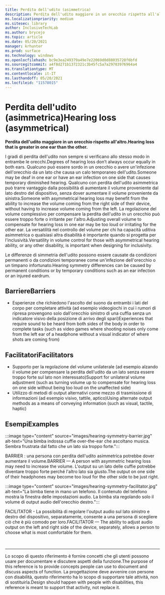 ```yaml
---
title: Perdita dell'udito (asimmetrica)
description: Perdita dell'udito maggiore in un orecchio rispetto all'altro
ms.localizationpriority: medium
ms.sitesec: library
author: InclusiveTechLab
ms.author: brycejo
ms.topic: article
ms.date: 05/20/2021
manager: krhunter
ms.prod: surface
ms.technology: windows
ms.openlocfilehash: bc9e3ea249379a49e7e22069d0d88035728f6bfd
ms.sourcegitcommit: a4f8d271b1372321c3b45fc5a7a29703976964a4
ms.translationtype: MT
ms.contentlocale: it-IT
ms.lasthandoff: 05/20/2021
ms.locfileid: "11578015"
---
```

# <a name="hearing-loss-asymmetrical"></a><span data-ttu-id="9aac6-103">Perdita dell'udito (asimmetrica)</span><span class="sxs-lookup"><span data-stu-id="9aac6-103">Hearing loss (asymmetrical)</span></span>

**<span data-ttu-id="9aac6-104">Perdita dell'udito maggiore in un orecchio rispetto all'altro.</span><span class="sxs-lookup"><span data-stu-id="9aac6-104">Hearing loss that is greater in one ear than the other.</span></span>**

<span data-ttu-id="9aac6-105">I gradi di perdita dell'udito non sempre si verificano allo stesso modo in entrambe le orecchi.</span><span class="sxs-lookup"><span data-stu-id="9aac6-105">Degrees of hearing loss don’t always occur equally in both ears.</span></span> <span data-ttu-id="9aac6-106">Qualcuno può essere sordo in un orecchio o avere un'infezione dell'orecchio da un lato che causa un calo temporaneo dell'udito.</span><span class="sxs-lookup"><span data-stu-id="9aac6-106">Someone may be deaf in one ear or have an ear infection on one side that causes temporary diminished hearing.</span></span> <span data-ttu-id="9aac6-107">Qualcuno con perdita dell'udito asimmetrica può trarre vantaggio dalla possibilità di aumentare il volume proveniente dal lato destro del dispositivo, senza dover aumentare il volume proveniente da sinistra.</span><span class="sxs-lookup"><span data-stu-id="9aac6-107">Someone with asymmetrical hearing loss may benefit from the ability to increase the volume coming from the right side of their device, without having to increase volume coming from the left.</span></span> <span data-ttu-id="9aac6-108">La regolazione del volume complessivo per compensare la perdita dell'udito in un orecchio può essere troppo forte o irritante per l'altro.</span><span class="sxs-lookup"><span data-stu-id="9aac6-108">Adjusting overall volume to compensate for hearing loss in one ear may be too loud or irritating for the other ear.</span></span> <span data-ttu-id="9aac6-109">La versatilità nel controllo del volume per chi ha capacità uditiva asimmetrica o qualsiasi altra disabilità è importante quando si progetta per l'inclusività.</span><span class="sxs-lookup"><span data-stu-id="9aac6-109">Versatility in volume control for those with asymmetrical hearing ability, or any other disability, is important when designing for inclusivity.</span></span>

<span data-ttu-id="9aac6-110">Le differenze di simmetria dell'udito possono essere causate da condizioni permanenti o da condizioni temporanee come un'infezione dell'orecchio o un timpano infortunato.</span><span class="sxs-lookup"><span data-stu-id="9aac6-110">Hearing symmetry differences can be caused by permanent conditions or by temporary conditions such as an ear infection or an injured eardrum.</span></span>

## <a name="barriers"></a><span data-ttu-id="9aac6-111">Barriere</span><span class="sxs-lookup"><span data-stu-id="9aac6-111">Barriers</span></span>
* <span data-ttu-id="9aac6-112">Esperienze che richiedono l'ascolto del suono da entrambi i lati del corpo per completare attività (ad esempio videogiochi in cui i rumori di ripresa provengono solo dall'orecchio sinistro di una cuffia senza un indicatore visivo della posizione di arrivo degli spari)</span><span class="sxs-lookup"><span data-stu-id="9aac6-112">Experiences that require sound to be heard from both sides of the body in order to complete tasks (such as video games where shooting noises only come from the left ear of a headphone without a visual indicator of where shots are coming from)</span></span>

## <a name="facilitators"></a><span data-ttu-id="9aac6-113">Facilitatori</span><span class="sxs-lookup"><span data-stu-id="9aac6-113">Facilitators</span></span>
* <span data-ttu-id="9aac6-114">Supporto per la regolazione del volume unilaterale (ad esempio alzando il volume per compensare la perdita dell'udito da un lato senza essere troppo forte sul lato non interessato)</span><span class="sxs-lookup"><span data-stu-id="9aac6-114">Support for unilateral volume adjustment (such as turning volume up to compensate for hearing loss on one side without being too loud on the unaffected side)</span></span>
* <span data-ttu-id="9aac6-115">Utilizzo di metodi di output alternativi come mezzo di trasmissione di informazioni (ad esempio visivo, tattile, aptico)</span><span class="sxs-lookup"><span data-stu-id="9aac6-115">Using alternate output methods as a means of conveying information (such as visual, tactile, haptic)</span></span>


## <a name="examples"></a><span data-ttu-id="9aac6-116">Esempi</span><span class="sxs-lookup"><span data-stu-id="9aac6-116">Examples</span></span>

:::image type="content" source="images/hearing-symmetry-barrier.jpg" alt-text="Una bimba indossa cuffie over-the-ear che ascoltano musica. Sembra frustrata dal fatto che un lato sia troppo forte.":::

<span data-ttu-id="9aac6-119">BARRIER : una persona con perdita dell'udito asimmetrica potrebbe dover aumentare il volume.</span><span class="sxs-lookup"><span data-stu-id="9aac6-119">BARRIER — A person with asymmetric hearing loss may need to increase the volume.</span></span> <span data-ttu-id="9aac6-120">L'output su un lato delle cuffie potrebbe diventare troppo forte perché l'altro lato sia giusto.</span><span class="sxs-lookup"><span data-stu-id="9aac6-120">The output on one side of their headphones may become too loud for the other side to be just right.</span></span> 


:::image type="content" source="images/hearing-symmetry-facilitator.jpg" alt-text="La bimba tiene in mano un telefono. Il contenuto del telefono mostra la finestra delle impostazioni audio. La bimba sta regolando solo il volume di output audio dell'orecchio destro.":::

<span data-ttu-id="9aac6-124">FACILITATOR - La possibilità di regolare l'output audio sul lato sinistro e destro del dispositivo, separatamente, consente a una persona di scegliere ciò che è più comodo per loro.</span><span class="sxs-lookup"><span data-stu-id="9aac6-124">FACILITATOR — The ability to adjust audio output on the left and right side of the device, separately, allows a person to choose what is most comfortable for them.</span></span> 

&nbsp;

[comment]: # (Piè di pagina)
___
<span data-ttu-id="9aac6-126">Lo scopo di questo riferimento è fornire concetti che gli utenti possono usare per documentare e discutere aspetti della funzione.</span><span class="sxs-lookup"><span data-stu-id="9aac6-126">The purpose of this reference is to provide concepts people can use to document and discuss aspects of function.</span></span> <span data-ttu-id="9aac6-127">La progettazione deve avvenire con persone con disabilità, questo riferimento ha lo scopo di supportare tale attività, non di sostituirla.</span><span class="sxs-lookup"><span data-stu-id="9aac6-127">Design should happen with people with disabilities, this reference is meant to support that activity, not replace it.</span></span> 